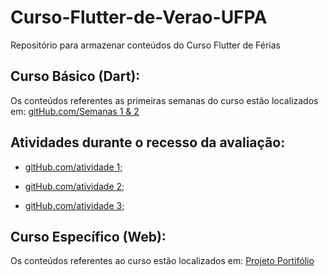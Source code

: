 # Curso-Flutter-de-Verao-UFPA
Repositório para armazenar conteúdos do Curso Flutter de Férias

## Curso Básico (Dart):
Os conteúdos referentes as primeiras semanas do curso estão localizados em:
[gitHub.com/Semanas 1 & 2](https://github.com/DesenvolvedorJJ/Curso-Flutter-de-Verao-UFPA/tree/main/curso_basico/lib)

## Atividades durante o recesso da avaliação:
- [gitHub.com/atividade 1;](https://github.com/DesenvolvedorJJ/Curso-Flutter-de-Verao-UFPA/tree/main/jogo1/lib)

- [gitHub.com/atividade 2;](https://github.com/DesenvolvedorJJ/Curso-Flutter-de-Verao-UFPA/tree/main/app2/lib)

- [gitHub.com/atividade 3;](https://github.com/DesenvolvedorJJ/Curso-Flutter-de-Verao-UFPA/tree/main/jogo2/lib)

## Curso Específico (Web):
Os conteúdos referentes ao curso estão localizados em:
[Projeto Portifólio](https://github.com/DesenvolvedorJJ/Curso-Flutter-de-Verao-UFPA/tree/main/curso_especifico/lib)